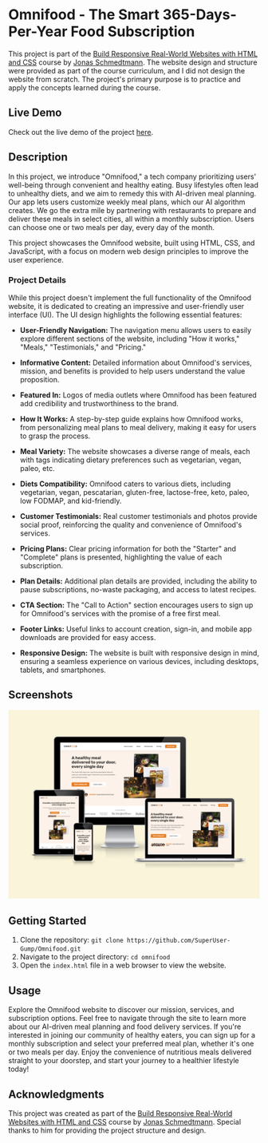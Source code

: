 # Omnifood - The Smart 365-Days-Per-Year Food Subscription

This project is part of the [Build Responsive Real-World Websites with HTML and CSS](https://www.udemy.com/course/design-and-develop-a-killer-website-with-html5-and-css3/) course by [Jonas Schmedtmann](https://github.com/jonasschmedtmann). The website design and structure were provided as part of the course curriculum, and I did not design the website from scratch. The project's primary purpose is to practice and apply the concepts learned during the course.

## Live Demo

Check out the live demo of the project [here](https://superuser-gump.github.io/Omnifood/).

## Description

In this project, we introduce "Omnifood," a tech company prioritizing users' well-being through convenient and healthy eating. Busy lifestyles often lead to unhealthy diets, and we aim to remedy this with AI-driven meal planning. Our app lets users customize weekly meal plans, which our AI algorithm creates. We go the extra mile by partnering with restaurants to prepare and deliver these meals in select cities, all within a monthly subscription. Users can choose one or two meals per day, every day of the month.

This project showcases the Omnifood website, built using HTML, CSS, and JavaScript, with a focus on modern web design principles to improve the user experience.

### Project Details

While this project doesn't implement the full functionality of the Omnifood website, it is dedicated to creating an impressive and user-friendly user interface (UI). The UI design highlights the following essential features:

- **User-Friendly Navigation:** The navigation menu allows users to easily explore different sections of the website, including "How it works," "Meals," "Testimonials," and "Pricing."

- **Informative Content:** Detailed information about Omnifood's services, mission, and benefits is provided to help users understand the value proposition.

- **Featured In:** Logos of media outlets where Omnifood has been featured add credibility and trustworthiness to the brand.

- **How It Works:** A step-by-step guide explains how Omnifood works, from personalizing meal plans to meal delivery, making it easy for users to grasp the process.

- **Meal Variety:** The website showcases a diverse range of meals, each with tags indicating dietary preferences such as vegetarian, vegan, paleo, etc.

- **Diets Compatibility:** Omnifood caters to various diets, including vegetarian, vegan, pescatarian, gluten-free, lactose-free, keto, paleo, low FODMAP, and kid-friendly.

- **Customer Testimonials:** Real customer testimonials and photos provide social proof, reinforcing the quality and convenience of Omnifood's services.

- **Pricing Plans:** Clear pricing information for both the "Starter" and "Complete" plans is presented, highlighting the value of each subscription.

- **Plan Details:** Additional plan details are provided, including the ability to pause subscriptions, no-waste packaging, and access to latest recipes.

- **CTA Section:** The "Call to Action" section encourages users to sign up for Omnifood's services with the promise of a free first meal.

- **Footer Links:** Useful links to account creation, sign-in, and mobile app downloads are provided for easy access.

- **Responsive Design:** The website is built with responsive design in mind, ensuring a seamless experience on various devices, including desktops, tablets, and smartphones.

## Screenshots

![Screenshots](/img/screenshot.png)

## Getting Started

1. Clone the repository: `git clone https://github.com/SuperUser-Gump/Omnifood.git`
2. Navigate to the project directory: `cd omnifood`
3. Open the `index.html` file in a web browser to view the website.

## Usage

Explore the Omnifood website to discover our mission, services, and subscription options. Feel free to navigate through the site to learn more about our AI-driven meal planning and food delivery services. If you're interested in joining our community of healthy eaters, you can sign up for a monthly subscription and select your preferred meal plan, whether it's one or two meals per day. Enjoy the convenience of nutritious meals delivered straight to your doorstep, and start your journey to a healthier lifestyle today!

## Acknowledgments

This project was created as part of the [Build Responsive Real-World Websites with HTML and CSS](https://www.udemy.com/course/design-and-develop-a-killer-website-with-html5-and-css3/) course by [Jonas Schmedtmann](https://github.com/jonasschmedtmann). Special thanks to him for providing the project structure and design.
